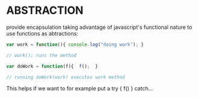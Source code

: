 # ABSTRACTION

provide encapsulation taking advantage of javascript's functional nature to use functions as abtractions:

```javascript
var work = function(){ console.log("doing work"); }

// work(); runs the method

var doWork = function(f){  f();  }

// running doWork(work) executes work method
```

This helps if we want to for example put a try {  f() } catch...